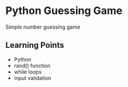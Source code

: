 # Python Guessing Game
Simple number guessing game

## Learning Points
- Python
- rand() function
- while loops
- input validation
